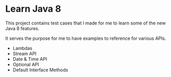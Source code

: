 Learn Java 8
============

This project contains test cases that I made for me to learn some of the new Java 8 features.

It serves the purpose for me to have examples to reference for various APIs.

* Lambdas
* Stream API
* Date & Time API
* Optional API
* Default Interface Methods